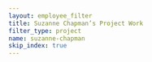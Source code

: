 ```yaml
---
layout: employee_filter
title: Suzanne Chapman’s Project Work
filter_type: project
name: suzanne-chapman
skip_index: true
---
```

